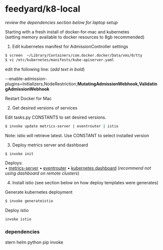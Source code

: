 # feedyard/k8-local

_review the dependencies section below for laptop setup_

Starting with a fresh install of docker-for-mac and kubernetes  
(setting memory available to docker resources to 8gb recommended)  

1. Edit kubernetes manifest for AdmissionController settings
```bash
$ screen  ~/Library/Containers/com.docker.docker/Data/vms/0/tty
$ vi /etc/kubernetes/manifests/kube-apiserver.yaml
```

edit the following line: (_add text in bold_)  

--enable-admission-plugins=Initializers,NodeRestriction,__MutatingAdmissionWebhook,ValidatingAdmissionWebhook__

Restart Docker for Mac  

2. Get desired versions of services

Edit tasks.py CONSTANTS to set desired versions.  

```bash
$ invoke update metrics-server | eventrouter | istio
```

Note: istio will retrieve latest. Use CONSTANT to select installed version  

3. Deploy metrics server and dashboard  

```bash
$ invoke init
```

Deploys:  
• [metrics-server](https://github.com/kubernetes-incubator/metrics-server)
• [eventrouter](https://github.com/heptiolabs/eventrouter)
• [kubernetes dashboard](https://github.com/kubernetes/dashboard) (_recommend not using dashboard on remote clusters_)

4. Install istio (see section below on how deploy templates were generates)


Generate kubernetes deployment  
```bash
$ invoke generateistio
```

Deploy istio
```bash
invoke istio
```

### dependencies  

stern
helm
python
pip
invoke
